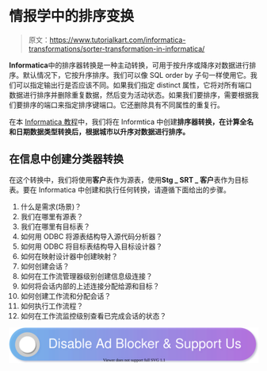 # 情报学中的排序变换

> 原文：<https://www.tutorialkart.com/informatica-transformations/sorter-transformation-in-informatica/>

**Informatica**中的排序器转换是一种主动转换，可用于按升序或降序对数据进行排序。默认情况下，它按升序排序。我们可以像 SQL order by 子句一样使用它。我们可以指定输出行是否应该不同。如果我们指定 distinct 属性，它将对所有端口数据进行排序并删除重复数据，然后变为活动状态。如果我们要排序，需要根据我们要排序的端口来指定排序键端口。它还删除具有不同属性的重复行。

在本 [Informatica 教程](https://www.tutorialkart.com/informatica-tutorial/)中，我们将在 Informtica 中创建**排序器转换，在计算全名和日期数据类型转换后，根据城市以升序对数据进行排序。**

## 在信息中创建分类器转换

在这个转换中，我们将使用**客户**表作为源表，使用**Stg _ SRT _ 客户**表作为目标表。要在 Informatica 中创建和执行任何转换，请遵循下面给出的步骤。

1.  什么是需求(场景)？
2.  我们在哪里有源表？
3.  我们在哪里有目标表？
4.  如何用 ODBC 将源表结构导入源代码分析器？
5.  如何用 ODBC 将目标表结构导入目标设计器？
6.  如何在映射设计器中创建映射？
7.  如何创建会话？
8.  如何在工作流管理器级别创建信息级连接？
9.  如何将会话内部的上述连接分配给源和目标？
10.  如何创建工作流和分配会话？
11.  如何执行工作流程？
12.  如何在工作流监控级别查看已完成会话的状态？

[![](img/925da31b32d6bc3827932f6c8afb11bb.png)](https://www.tutorialkart.com/)